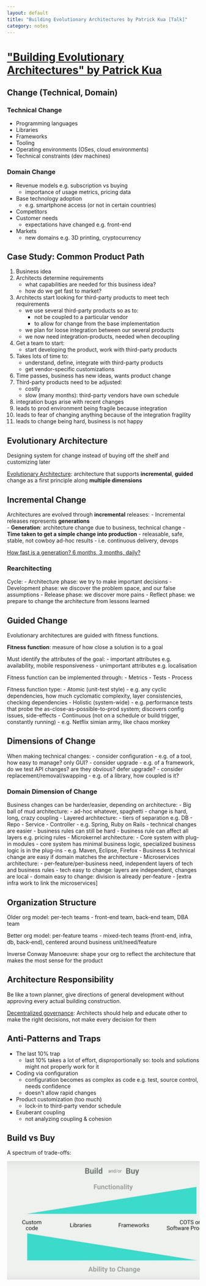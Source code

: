 ```yaml
---
layout: default
title: "Building Evolutionary Architectures by Patrick Kua [Talk]"
category: notes
---
```


# ["Building Evolutionary Architectures" by  Patrick Kua](https://youtu.be/8bEsNT7jdC4)

## Change (Technical, Domain)  
### Technical Change  
- Programming languages
- Libraries
- Frameworks
- Tooling
- Operating environments (OSes, cloud environments)
- Technical constraints (dev machines)
### Domain Change  
- Revenue models e.g. subscription vs buying
    - importance of usage metrics, pricing data
- Base technology adoption
    - e.g. smartphone access (or not in certain countries)
- Competitors
- Customer needs
    - expectations have changed e.g. front-end 
- Markets
    - new domains e.g. 3D printing, cryptocurrency

## Case Study: Common Product Path 
1. Business idea
2. Architects determine requirements
    - what capabilities are needed for this business idea?
    - how do we get fast to market?
3. Architects start looking for third-party products to meet tech requirements
    - we use several third-party products so as to:
        - not be coupled to a particular vendor
        - to allow for change from the base implementation 
    - we plan for loose integration between our several products
    - we now need integration-products, needed when decoupling
4. Get a team to start:
    - start developing the product, work with third-party products
5. Takes lots of time to:
    - understand, define, integrate with third-party products
    - get vendor-specific customizations
6. Time passes, business has new ideas, wants product change
7. Third-party products need to be adjusted:
    - costly
    - slow (many months): third-party vendors have own schedule
8. integration bugs arise with recent changes
9. leads to prod environment being fragile because integration
10. leads to fear of changing anything because of the integration fragility
11. leads to change being hard, business is not happy


## Evolutionary Architecture   
Designing system for change instead of buying off the shelf and customizing later

<u>Evolutionary Architecture</u>: architecture that supports **incremental**, **guided** change as a first principle along **multiple dimensions**

## Incremental Change
Architectures are evolved through **incremental** releases:
    - Incremental releases represents **generations**  
    - **Generation**: architecture change due to business, technical change
    - **Time taken to get a simple change into production**
        - releasable, safe, stable, not cowboy ad-hoc results
        - i.e. continuous delivery, devops

<u> How fast is a generation? 6 months, 3 months, daily?</u>

### Rearchitecting 
Cycle:
    - Architecture phase: we try to make important decisions 
    - Development phase: we discover the problem space, and our false assumptions
    - Release phase: we discover more pains
    - Reflect phase: we prepare to change the architecture from lessons learned

## Guided Change
Evolutionary architectures are guided with fitness functions.

**Fitness function**: measure of how close a solution is to a goal

Must identify the attributes of the goal:
    - important attributes e.g. availability, mobile responsiveness
    - unimportant attributes e.g. localisation

Fitness function can be implemented through:
    - Metrics
    - Tests
    - Process

Fitness function type:
    - Atomic (unit-test style)
        - e.g. any cyclic dependencies, how much cyclomatic complexity, layer consistencies, checking dependencies
    - Holistic (system-wide)
        - e.g. performance tests that probe the as-close-as-possible-to-prod system; discovers config issues, side-effects
    - Continuous (not on a schedule or build trigger, constantly running)
        - e.g. Netflix simian army, like chaos monkey
  
## Dimensions of Change 
When making technical changes:
    - consider configuration
        - e.g. of a tool, how easy to manage? only GUI? 
    - consider upgrade
        - e.g. of a framework, do we test API changes? are they obvious? defer upgrade?
    - consider replacement/removal/swapping
        - e.g. of a library, how coupled is it?

### Domain Dimension of Change  
Business changes can be harder/easier, depending on architecture:
    - Big ball of mud architecture: 
        - ad-hoc whatever, spaghetti
        - change is hard, long, crazy coupling
    - Layered architecture:
        - tiers of separation e.g. DB - Repo - Service - Controller
            - e.g. Spring, Ruby on Rails
        - technical changes are easier
        - business rules can still be hard
            - business rule can affect all layers e.g. pricing rules
    - Microkernel architecture:
        - Core system with plug-in modules
            - core system has minimal business logic, specialized business logic is in the plug-ins
            - e.g. Maven, Eclipse, Firefox
        - Business & technical change are easy if domain matches the architecture
    - Microservices architecture:
        - per-feature/per-business need, independent layers of tech and business rules
        - tech easy to change: layers are independent, changes are local
        - domain easy to change: division is already per-feature
        - [extra infra work to link the microservices]

## Organization Structure
Older org model: per-tech teams 
    - front-end team, back-end team, DBA team

Better org model: per-feature teams
    - mixed-tech teams (front-end, infra, db, back-end), centered around business unit/need/feature

Inverse Conway Manoeuvre: shape your org to reflect the architecture that makes the most sense for the product

## Architecture Responsibility 
Be like a town planner, give directions of general development without approving every actual building construction.

<u>Decentralized governance</u>: Architects should help and educate other to make the right decisions, not make every decision for them

## Anti-Patterns and Traps
- The last 10% trap
    - last 10% takes a lot of effort, disproportionally so: tools and solutions might not properly work for it
- Coding via configuration
    - configuration becomes as complex as code e.g. test, source control, needs confidence
    - doesn't allow rapid changes
- Product customization (too much)
    - lock-in to third-party vendor schedule
- Exuberant coupling
    - not analyzing coupling & cohesion

## Build vs Buy
A spectrum of trade-offs:

![evolutionary_architecture_buy_build.png](/assets/evolutionary_architecture_buy_build.PNG)

